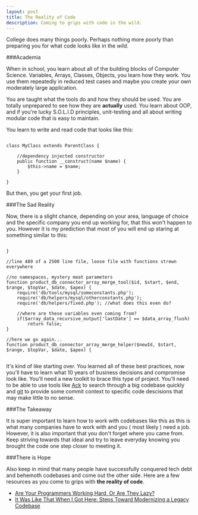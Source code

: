 ```yaml
---
layout: post
title: The Reality of Code
description: Coming to grips with code in the wild.
---
```


College does many things poorly. Perhaps nothing more poorly than preparing you for what code looks like in the *wild*.

###Academia

When in school, you learn about all of the building blocks of Computer Science. Variables, Arrays, Classes, Objects, you learn how they work. You use them repeatedly in reduced test cases and maybe you create your own moderately large application.

You are taught what the tools do and how they should be used. You are totally unprepared to see how they are **actually** used. You learn about OOP, and if you're lucky S.O.L.I.D principles, unit-testing and all about writing modular code that is easy to maintain.

You learn to write and read code that looks like this:
<pre><code class="language-php">
class MyClass extends ParentClass {

	//dependency injected constructor
	public function __construct(name $name) {
		$this->name = $name;
	}

}
</code></pre>

But then, you get your first job.

###The Sad Reality

Now, there is a slight chance, depending on your area, language of choice and the specific company you end up working for, that this won't happen to you. However it is my prediction that most of you will end up staring at something similar to this:
<pre><code class="language-php">
}

//line 489 of a 2500 line file, loose file with functions strewn everywhere

//no namespaces, mystery meat parameters
function product_db_connector_array_merge_tool($id, $start, $end, $range, $topVar, $date, $apex) {
	require('db/tools/mysql/someconstants.php');
	require('db/helpers/mysql/otherconstants.php');
	require('db/helpers/fixed.php'); //what does this even do?

	//where are these variables even coming from?
	if($array_data_recursive_output['lastDate'] == $data_array_flush)
		return false;
}

//here we go again...
function product_db_connector_array_merge_helper($newId, $start, $range, $topVar, $date, $apex) {

</code></pre>

It's kind of like starting over. You learned all of these best practices, now you'll have to learn what 10 years of business decisions and compromise look like. You'll need a new toolkit to brace this type of project. You'll need to be able to use tools like <a href="http://beyondgrep.com/">Ack</a> to search through a big codebase quickly and <a href="http://git-scm.com/">git</a> to provide some commit context to specific code descisions that may make little to no sense.

###The Takeaway

It is super important to learn how to work with codebases like this as this is what many companies have to work with and you ( most likely ) need a job. However, it is also important that you don't forget where you came from. Keep striving towards that ideal and try to leave everyday knowing you brought the code one step closer to meeting it.

###There is Hope

Also keep in mind that many people have successfully conquered tech debt and behemoth codebases and come out the other side. Here are a few resources as you come to grips with **the reality of code**.

+ <a href="http://mikehadlow.blogspot.co.uk/2013/12/are-your-programmers-working-hard-or.html">Are Your Programmers Working Hard, Or Are They Lazy?</a>
+ <a href="http://paul-m-jones.com/archives/2667">It Was Like That When I Got Here: Steps Toward Modernizing a Legacy Codebase</a>